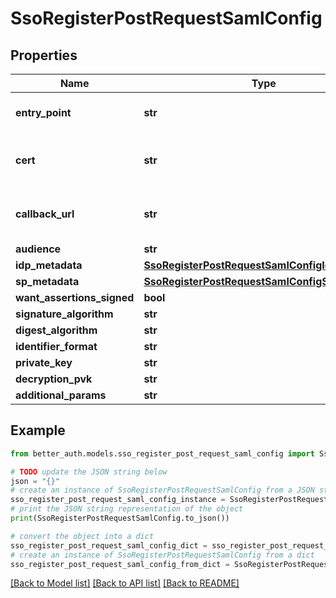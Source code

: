 # SsoRegisterPostRequestSamlConfig


## Properties

Name | Type | Description | Notes
------------ | ------------- | ------------- | -------------
**entry_point** | **str** | The entry point of the provider | 
**cert** | **str** | The certificate of the provider | 
**callback_url** | **str** | The callback URL of the provider | 
**audience** | **str** |  | [optional] 
**idp_metadata** | [**SsoRegisterPostRequestSamlConfigIdpMetadata**](SsoRegisterPostRequestSamlConfigIdpMetadata.md) |  | [optional] 
**sp_metadata** | [**SsoRegisterPostRequestSamlConfigSpMetadata**](SsoRegisterPostRequestSamlConfigSpMetadata.md) |  | 
**want_assertions_signed** | **bool** |  | [optional] 
**signature_algorithm** | **str** |  | [optional] 
**digest_algorithm** | **str** |  | [optional] 
**identifier_format** | **str** |  | [optional] 
**private_key** | **str** |  | [optional] 
**decryption_pvk** | **str** |  | [optional] 
**additional_params** | **str** |  | [optional] 

## Example

```python
from better_auth.models.sso_register_post_request_saml_config import SsoRegisterPostRequestSamlConfig

# TODO update the JSON string below
json = "{}"
# create an instance of SsoRegisterPostRequestSamlConfig from a JSON string
sso_register_post_request_saml_config_instance = SsoRegisterPostRequestSamlConfig.from_json(json)
# print the JSON string representation of the object
print(SsoRegisterPostRequestSamlConfig.to_json())

# convert the object into a dict
sso_register_post_request_saml_config_dict = sso_register_post_request_saml_config_instance.to_dict()
# create an instance of SsoRegisterPostRequestSamlConfig from a dict
sso_register_post_request_saml_config_from_dict = SsoRegisterPostRequestSamlConfig.from_dict(sso_register_post_request_saml_config_dict)
```
[[Back to Model list]](../README.md#documentation-for-models) [[Back to API list]](../README.md#documentation-for-api-endpoints) [[Back to README]](../README.md)


